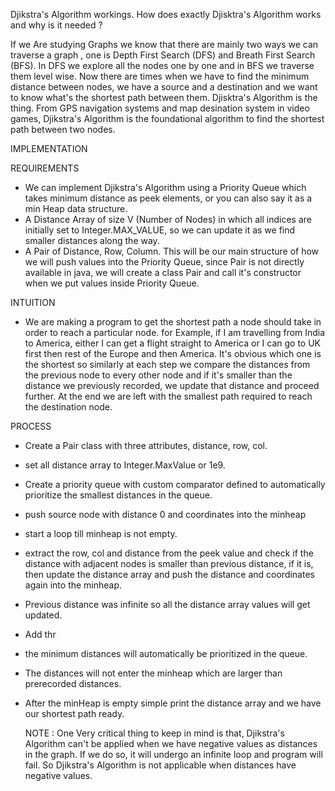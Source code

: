 Djikstra's Algorithm workings. 
How does exactly Djisktra's Algorithm works and why is it needed ? 

If we Are studying Graphs we know that there are mainly two ways we can traverse a graph , one is Depth First Search (DFS) and Breath First Search (BFS).
In DFS we explore all the nodes one by one and in BFS we traverse them level wise. Now there are times when we have to find the minimum distance between
nodes, we have a source and a destination and we want to know what's the shortest path between them. Djisktra's Algorithm is the thing.
From GPS navigation systems and map desination system in video games, Djikstra's Algorithm is the foundational algorithm to find the shortest path between two
nodes.


 IMPLEMENTATION

REQUIREMENTS
* We can implement Djikstra's Algorithm using a Priority Queue which takes minimum distance as peek elements, or you can also say it as a min Heap data structure.
* A Distance Array of size V (Number of Nodes) in which all indices are initially set to Integer.MAX_VALUE, so we can update it as we find smaller distances along the way.
* A Pair of Distance, Row, Column. This will be our main structure of how we will push values into the Priority Queue, since Pair is not directly available in java, we will create a class Pair and call it's constructor when we put values inside Priority Queue.

INTUITION
* We are making a program to get the shortest path a node should take in order to reach a particular node. for Example, if I am travelling from India to America, either I can get a flight straight to America or I can go to UK first then rest of the Europe and then America. It's obvious which one is the shortest so similarly at each step we compare the distances from the previous node to every other node and if it's smaller than the distance we previously recorded, we update that distance and proceed further. At the end we are left with the smallest path required to reach the destination node.

PROCESS
* Create a Pair class with three attributes, distance, row, col.
* set all distance array to Integer.MaxValue or 1e9.
* Create a priority queue with custom comparator defined to automatically prioritize the smallest distances in the queue.
* push source node with distance 0 and coordinates into the minheap
* start a loop till minheap is not empty.
* extract the row, col and distance from the peek value and check if the distance with adjacent nodes is smaller than previous distance, if it is, then update the distance array and push the distance and coordinates again into the minheap.
*  Previous distance was infinite so all the distance array values will get updated.
*  Add thr
* the minimum distances will automatically be prioritized in the queue. 
* The distances will not enter the minheap which are larger than prerecorded distances.
* After the minHeap is empty simple print the distance array and we have our shortest path ready.

  NOTE : One Very critical thing to keep in mind is that, Djikstra's Algorithm can't be applied when we have negative values as distances in the graph. If we do so, it will undergo an infinite loop and program will fail. So Djikstra's Algorithm is not applicable when distances have negative values.
  

     
